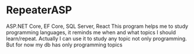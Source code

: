 # RepeaterASP
ASP.NET Core, EF Core, SQL Server, React
This program helps me to study programming languages, it reminds me when and what topics I should learn/repeat. Actually I can use it to study any topic not only programming. But for now my db has only programming topics
